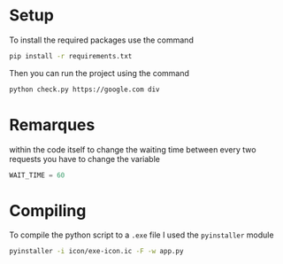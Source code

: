 # Setup
To install the required packages use the command
```bash	
pip install -r requirements.txt
```
Then you can run the project using the command
```bash
python check.py https://google.com div
```

# Remarques
within the code itself to change the waiting time between every two requests you have to change the variable
```python
WAIT_TIME = 60
```

# Compiling
To compile the python script to a `.exe` file I used the `pyinstaller` module
```bash
pyinstaller -i icon/exe-icon.ic -F -w app.py
```